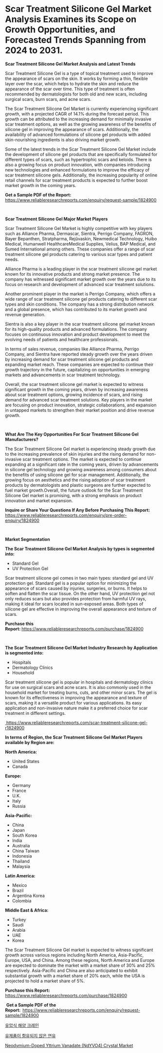 <p><h1>Scar Treatment Silicone Gel Market Analysis Examines its Scope on Growth Opportunities, and Forecasted Trends Spanning from 2024 to 2031.</h1></p><p><strong>Scar Treatment Silicone Gel Market Analysis and Latest Trends</strong></p>
<p><p>Scar Treatment Silicone Gel is a type of topical treatment used to improve the appearance of scars on the skin. It works by forming a thin, flexible layer over the scar, which helps to hydrate the skin and reduce the appearance of the scar over time. This type of treatment is often recommended by dermatologists for both old and new scars, including surgical scars, burn scars, and acne scars.</p><p>The Scar Treatment Silicone Gel Market is currently experiencing significant growth, with a projected CAGR of 14.1% during the forecast period. This growth can be attributed to the increasing demand for minimally invasive scar treatment options, as well as the growing awareness of the benefits of silicone gel in improving the appearance of scars. Additionally, the availability of advanced formulations of silicone gel products with added skin-nourishing ingredients is also driving market growth.</p><p>Some of the latest trends in the Scar Treatment Silicone Gel Market include the development of silicone gel products that are specifically formulated for different types of scars, such as hypertrophic scars and keloids. There is also a growing focus on product innovation, with companies introducing new technologies and enhanced formulations to improve the efficacy of scar treatment silicone gels. Additionally, the increasing popularity of online retail channels for scar treatment products is expected to further boost market growth in the coming years.</p></p>
<p><strong>Get a Sample PDF of the Report:&nbsp;</strong> <a href="https://www.reliableresearchreports.com/enquiry/request-sample/1824900">https://www.reliableresearchreports.com/enquiry/request-sample/1824900</a></p>
<p>&nbsp;</p>
<p><strong>Scar Treatment Silicone Gel Major Market Players</strong></p>
<p><p>Scar Treatment Silicone Gel Market is highly competitive with key players such as Alliance Pharma, Dermascar, Sientra, Perrigo Company, FAGRON, Bayer Bepanthen, Stratpharma, Rejûvaskin, Newmedical Technology, Huibo Medical, Humanwell HealthcareMedical Supplies, Velius, BAP Medical, and Sumed International among others. These companies offer a range of scar treatment silicone gel products catering to various scar types and patient needs.</p><p>Alliance Pharma is a leading player in the scar treatment silicone gel market known for its innovative products and strong market presence. The company has witnessed significant market growth over the years due to its focus on research and development of advanced scar treatment solutions.</p><p>Another prominent player in the market is Perrigo Company, which offers a wide range of scar treatment silicone gel products catering to different scar types and skin conditions. The company has a strong distribution network and a global presence, which has contributed to its market growth and revenue generation.</p><p>Sientra is also a key player in the scar treatment silicone gel market known for its high-quality products and advanced formulations. The company focuses on continuous innovation and product development to meet the evolving needs of patients and healthcare professionals.</p><p>In terms of sales revenue, companies like Alliance Pharma, Perrigo Company, and Sientra have reported steady growth over the years driven by increasing demand for scar treatment silicone gel products and expanding market reach. These companies are expected to continue their growth trajectory in the future, capitalizing on opportunities in emerging markets and advancements in scar treatment technology.</p><p>Overall, the scar treatment silicone gel market is expected to witness significant growth in the coming years, driven by increasing awareness about scar treatment options, growing incidence of scars, and rising demand for advanced scar treatment solutions. Key players in the market are focusing on product innovation, strategic collaborations, and expansion in untapped markets to strengthen their market position and drive revenue growth.</p></p>
<p>&nbsp;</p>
<p><strong>What Are The Key Opportunities For Scar Treatment Silicone Gel Manufacturers?</strong></p>
<p><p>The Scar Treatment Silicone Gel market is experiencing steady growth due to the increasing prevalence of skin injuries and the rising demand for non-invasive scar treatment options. The market is expected to continue expanding at a significant rate in the coming years, driven by advancements in silicone gel technology and growing awareness among consumers about the benefits of using silicone gel for scar management. Additionally, the growing focus on aesthetics and the rising adoption of scar treatment products by dermatologists and plastic surgeons are further expected to fuel market growth.Overall, the future outlook for the Scar Treatment Silicone Gel market is promising, with a strong emphasis on product innovation and market expansion.</p></p>
<p><strong>Inquire or Share Your Questions If Any Before Purchasing This Report:</strong> <a href="https://www.reliableresearchreports.com/enquiry/pre-order-enquiry/1824900">https://www.reliableresearchreports.com/enquiry/pre-order-enquiry/1824900</a></p>
<p>&nbsp;</p>
<p><strong>Market Segmentation</strong></p>
<p><strong>The Scar Treatment Silicone Gel Market Analysis by types is segmented into:</strong></p>
<p><ul><li>Standard Gel</li><li>UV Protection Gel</li></ul></p>
<p><p>Scar treatment silicone gel comes in two main types: standard gel and UV protection gel. Standard gel is a popular option for minimizing the appearance of scars caused by injuries, surgeries, or burns. It helps to soften and flatten the scar tissue. On the other hand, UV protection gel not only reduces scars but also provides protection from harmful UV rays, making it ideal for scars located in sun-exposed areas. Both types of silicone gel are effective in improving the overall appearance and texture of scars.</p></p>
<p><strong>Purchase this Report:&nbsp;</strong><a href="https://www.reliableresearchreports.com/purchase/1824900">https://www.reliableresearchreports.com/purchase/1824900</a></p>
<p>&nbsp;</p>
<p><strong>The Scar Treatment Silicone Gel Market Industry Research by Application is segmented into:</strong></p>
<p><ul><li>Hospitals</li><li>Dermatology Clinics</li><li>Household</li></ul></p>
<p><p>Scar treatment silicone gel is popular in hospitals and dermatology clinics for use on surgical scars and acne scars. It is also commonly used in the household market for treating burns, cuts, and other minor scars. The gel is known for its effectiveness in improving the appearance and texture of scars, making it a versatile product for various applications. Its easy application and non-invasive nature make it a preferred choice for scar treatment in different settings.</p></p>
<p><a href="https://www.reliableresearchreports.com/scar-treatment-silicone-gel-r1824900">&nbsp;https://www.reliableresearchreports.com/scar-treatment-silicone-gel-r1824900</a></p>
<p><strong>In terms of Region, the Scar Treatment Silicone Gel Market Players available by Region are:</strong></p>
<p>
    <p> <strong> North America: </strong>
        <ul>
            <li>United States</li>
            <li>Canada</li>
        </ul>
        </p> 
    <p> <strong> Europe: </strong>
        <ul>
            <li>Germany</li>
            <li>France</li>
            <li>U.K.</li>
            <li>Italy</li>
            <li>Russia</li>
        </ul>
        </p> 
    <p> <strong> Asia-Pacific: </strong>
        <ul>
            <li>China</li>
            <li>Japan</li>
            <li>South Korea</li>
            <li>India</li>
            <li>Australia</li>
            <li>China Taiwan</li>
            <li>Indonesia</li>
            <li>Thailand</li>
            <li>Malaysia</li>
        </ul>
        </p> 
    <p> <strong> Latin America: </strong>
        <ul>
            <li>Mexico</li>
            <li>Brazil</li>
            <li>Argentina Korea</li>
            <li>Colombia</li>
        </ul>
        </p> 
    <p> <strong> Middle East & Africa: </strong>
        <ul>
            <li>Turkey</li>
            <li>Saudi</li>
            <li>Arabia</li>
            <li>UAE</li>
            <li>Korea</li>
        </ul>
    </p>
    </p>
<p><p>The Scar Treatment Silicone Gel market is expected to witness significant growth across various regions including North America, Asia-Pacific, Europe, USA, and China. Among these regions, North America and Europe are expected to dominate the market with a market share of 30% and 25% respectively. Asia-Pacific and China are also anticipated to exhibit substantial growth with a market share of 20% each, while the USA is projected to hold a market share of 5%.</p></p>
<p><strong>Purchase this Report: </strong><a href="https://www.reliableresearchreports.com/purchase/1824900">https://www.reliableresearchreports.com/purchase/1824900</a></p>
<p>&nbsp;<strong>Get a Sample PDF of the Report:&nbsp;&nbsp;</strong><a href="https://www.reliableresearchreports.com/enquiry/request-sample/1824900">https://www.reliableresearchreports.com/enquiry/request-sample/1824900</a></p>
<p><strong></strong></p>
<p><p><a href="https://medium.com/@goonfghyt6587/%EC%88%98%EC%A1%B0-%ED%95%B4%EC%96%91-%ED%81%AC%EB%A0%88%EC%9D%B8-%EC%8B%9C%EC%9E%A5-%EB%8F%99%ED%96%A5-%EB%B0%8F-%EC%8B%9C%EC%9E%A5-%EB%B6%84%EC%84%9D%EC%9D%80-2024-2031%EB%85%84%EA%B9%8C%EC%A7%80-%EC%98%88%EC%B8%A1%EB%90%A9%EB%8B%88%EB%8B%A4-d40036ca70fb">유압식 해양 크레인</a></p><p><a href="https://github.com/vsoq0zknh59/Market-Research-Report-List-2/blob/main/223738144167.md">유제품이 함유되지 않은 연유</a></p><p><a href="https://eight-handstand-8fb.notion.site/Neodymium-Doped-Yttrium-Vanadate-NdYVO4-Crystal-Market-Furnishes-Information-on-Market-Share-Mark-975a974f54784e76b9ca44c5bcf33267">Neodymium-Doped Yttrium Vanadate (NdYVO4) Crystal Market</a></p></p>